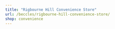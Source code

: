```yaml
---
title: "Rigbourne Hill Convenience Store"
url: /beccles/rigbourne-hill-convenience-store/
shop: convenience
---
```


